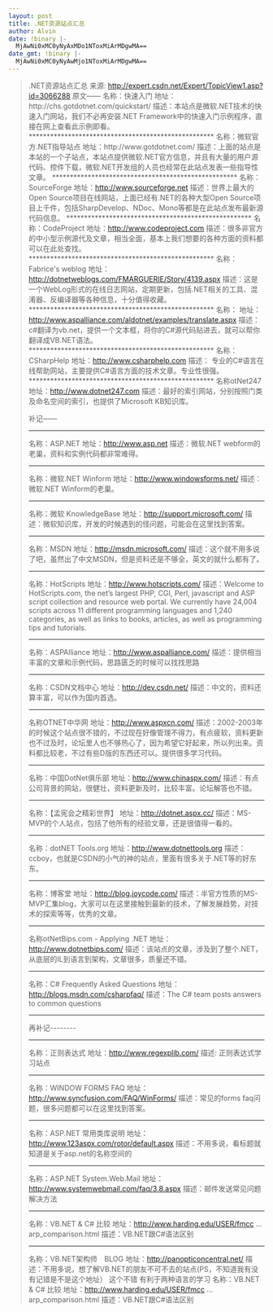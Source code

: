 ```yaml
---
layout: post
title: .NET资源站点汇总
author: Alvin
date: !binary |-
  MjAwNi0xMC0yNyAxMDo1NToxMiArMDgwMA==
date_gmt: !binary |-
  MjAwNi0xMC0yNyAwMjo1NToxMiArMDgwMA==
---
```

<blockquote class="item-content" name="content">.NET资源站点汇总
来源:
<a href="http://expert.csdn.net/Expert/TopicView1.asp?id=3066288" target="_blank">http://expert.csdn.net/Expert/TopicView1.asp?id=3066288</a>
原文&mdash;&mdash;
名称：快速入门
地址：http://chs.gotdotnet.com/quickstart/
描述：本站点是微软.NET技术的快速入门网站，我们不必再安装.NET Framework中的快速入门示例程序，直接在网上查看此示例即看。
****************************************************
名称：微软官方.NET指导站点
地址：http://www.gotdotnet.com/
描述：上面的站点是本站的一个子站点，本站点提供微软.NET官方信息，并且有大量的用户源代码、控件下载，微软.NET开发组的人员也经常在此站点发表一些指导性文章。
****************************************************
名称：SourceForge
地址：<a href="http://www.sourceforge.net/" target="_blank">http://www.sourceforge.net</a>
描述：世界上最大的Open Source项目在线网站，上面已经有.NET的各种大型Open Source项目上千件，包括SharpDevelop、NDoc、Mono等都是在此站点发布最新源代码信息。
****************************************************
名称：CodeProject
地址：<a href="http://www.codeproject.com/" target="_blank">http://www.codeproject.com</a>
描述：很多非官方的中小型示例源代及文章，相当全面，基本上我们想要的各种方面的资料都可以在此处查找。
****************************************************
名称：Fabrice's weblog
地址：<a href="http://dotnetweblogs.com/FMARGUERIE/Story/4139.aspx" target="_blank">http://dotnetweblogs.com/FMARGUERIE/Story/4139.aspx</a>
描述：这是一个WebLog形式的在线日志网站，定期更新，包括.NET相关的工具、混淆器、反编译器等各种信息，十分值得收藏。
****************************************************
名称：
地址：<a href="http://www.aspalliance.com/aldotnet/examples/translate.aspx" target="_blank">http://www.aspalliance.com/aldotnet/examples/translate.aspx</a>
描述：c#翻译为vb.net，提供一个文本框，将你的C#源代码贴进去，就可以帮你翻译成VB.NET语法。
****************************************************
名称：CSharpHelp
地址：<a href="http://www.csharphelp.com/" target="_blank">http://www.csharphelp.com</a>
描述： 专业的C#语言在线帮助网站，主要提供C#语言方面的技术文章。专业性很强。
****************************************************
名称otNet247
地址：<a href="http://www.dotnet247.com/" target="_blank">http://www.dotnet247.com</a>
描述：最好的索引网站，分别按照门类及命名空间的索引，也提供了Microsoft KB知识库。

补记&mdash;&mdash;
****************************************************
名称：ASP.NET
地址：<a href="http://www.asp.net/" target="_blank">http://www.asp.net</a>
描述：微软.NET webform的老巢，资料和实例代码都非常难得。
****************************************************
名称：微软.NET Winform
地址：<a href="http://www.windowsforms.net/" target="_blank">http://www.windowsforms.net/</a>
描述：微软.NET Winform的老巢。
****************************************************
名称：微软 KnowledgeBase
地址：<a href="http://support.microsoft.com/" target="_blank">http://support.microsoft.com/</a>
描述：微软知识库，开发的时候遇到的怪问题，可能会在这里找到答案。
****************************************************
名称：MSDN
地址：<a href="http://msdn.microsoft.com/" target="_blank">http://msdn.microsoft.com/</a>
描述：这个就不用多说了吧，虽然出了中文MSDN，但是资料还是不够全，英文的就什么都有了。
****************************************************
名称：HotScripts
地址：<a href="http://www.hotscripts.com/" target="_blank">http://www.hotscripts.com/</a>
描述：Welcome to HotScripts.com, the net&rsquo;s largest PHP, CGI, Perl, javascript and ASP script collection and resource web portal. We currently have 24,004 scripts across 11 different programming languages and 1,240 categories, as well as links to books, articles, as well as programming tips and tutorials.
****************************************************
名称：ASPAlliance
地址：<a href="http://www.aspalliance.com/" target="_blank">http://www.aspalliance.com/</a>
描述：提供相当丰富的文章和示例代码，思路匮乏的时候可以找找思路
****************************************************
名称：CSDN文档中心
地址：<a href="http://dev.csdn.net/" target="_blank">http://dev.csdn.net/</a>
描述：中文的，资料还算丰富，可以作为国内首选。
****************************************************
名称OTNET中华网
地址：<a href="http://www.aspxcn.com/" target="_blank">http://www.aspxcn.com/</a>
描述：2002-2003年的时候这个站点很不错的，不过现在好像管理不得力，有点疲软，资料更新也不过及时，论坛里人也不够热心了，因为希望它好起来，所以列出来。资料都比较老，不过有些D版的东西还可以。提供很多学习代码。
****************************************************
名称：中国DotNet俱乐部
地址：http://www.chinaspx.com/
描述：有点公司背景的网站，很健壮，资料更新及时，比较丰富。论坛解答也不错。
****************************************************
名称：【孟宪会之精彩世界】
地址：<a href="http://dotnet.aspx.cc/" target="_blank">http://dotnet.aspx.cc/</a>
描述：MS-MVP的个人站点，包括了他所有的经验文章，还是很值得一看的。
****************************************************
名称：dotNET Tools.org
地址：<a href="http://www.dotnettools.org/" target="_blank">http://www.dotnettools.org</a>
描述：ccboy，也就是CSDN的小气的神的站点，里面有很多关于.NET等的好东东。
****************************************************
名称：博客堂
地址：<a href="http://blog.joycode.com/" target="_blank">http://blog.joycode.com/</a>
描述：半官方性质的MS-MVP汇集blog，大家可以在这里接触到最新的技术，了解发展趋势，对技术的探索等等，优秀的文章。
****************************************************
名称otNetBips.com - Applying .NET
地址：<a href="http://www.dotnetbips.com/" target="_blank">http://www.dotnetbips.com/</a>
描述：该站点的文章，涉及到了整个.NET，从底层的IL到语言到架构，文章很多，质量还不错。
****************************************************
名称：C# Frequently Asked Questions
地址：<a href="http://blogs.msdn.com/csharpfaq/" target="_blank">http://blogs.msdn.com/csharpfaq/</a>
描述：The C# team posts answers to common questions
****************************************************
再补记--------
****************************************************
名称：正则表达式
地址：<a href="http://www.regexplib.com/" target="_blank">http://www.regexplib.com/</a>
描述: 正则表达式学习站点
****************************************************
名称：WINDOW FORMS FAQ
地址：<a href="http://www.syncfusion.com/FAQ/WinForms/" target="_blank">http://www.syncfusion.com/FAQ/WinForms/</a>
描述：常见的forms faq问题，很多问题都可以在这里找到答案。
****************************************************
名称：ASP.NET 常用类库说明
地址：<a href="http://www.123aspx.com/rotor/default.aspx" target="_blank">http://www.123aspx.com/rotor/default.aspx</a>
描述：不用多说，看标题就知道是关于asp.net的名称空间的
****************************************************
名称：ASP.NET System.Web.Mail
地址：<a href="http://www.systemwebmail.com/faq/3.8.aspx" target="_blank">http://www.systemwebmail.com/faq/3.8.aspx</a>
描述：邮件发送常见问题解决方法
****************************************************
名称：VB.NET & C# 比较
地址：<a href="http://www.harding.edu/USER/fmcc" target="_blank">http://www.harding.edu/USER/fmcc</a> ... arp_comparison.html
描述：VB.NET跟C#语法区别
****************************************************
名称：VB.NET架构师　BLOG
地址：<a href="http://panopticoncentral.net/" target="_blank">http://panopticoncentral.net/</a>
描述：不用多说，想了解VB.NET的朋友不可不去的站点(PS，不知道我有没有记错是不是这个地址）
这个不错 有利于两种语言的学习
名称：VB.NET & C# 比较
地址：<a href="http://www.harding.edu/USER/fmcc" target="_blank">http://www.harding.edu/USER/fmcc</a> ... arp_comparison.html
描述：VB.NET跟C#语法区别 </blockquote>
